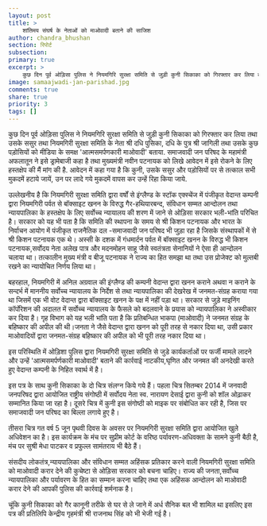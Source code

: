 ```yaml
---
layout: post
title: >
    शांतिमय संघर्ष के नेताओं को माओवादी बताने की साजिश
author: chandra_bhushan
section: रिपोर्ट
subsection:
primary: true
excerpt: >
    कुछ दिन पूर्व ओड़िसा पुलिस ने नियमगिरि सुरक्षा समिति से जुड़ी कुनी सिकाका को गिरफ्तार कर लिया तथा उसके ससुर तथा नियमगिरी सुरक्षा समिति के नेता श्री दधि पुसिका, दधि के पुत्र श्री जागिली तथा उसके कुछ पड़ोसियों को मीडिया के समक्ष 'आत्मसमर्पणकारी माओवादी' बताया...
image: samaajwadi-jan-parishad.jpg
comments: true
share: true
priority: 3
tags: []
---
```


कुछ दिन पूर्व ओड़िसा पुलिस ने नियमगिरि सुरक्षा समिति से जुड़ी कुनी सिकाका को गिरफ्तार कर लिया तथा उसके ससुर तथा नियमगिरी सुरक्षा समिति के नेता श्री दधि पुसिका, दधि के पुत्र श्री जागिली तथा उसके कुछ पड़ोसियों को मीडिया के समक्ष 'आत्मसमर्पणकारी माओवादी' बताया. समाजवादी जन परिषद के महामंत्री अफलातून ने इसे ड्रामेबाजी कहा है तथा मुख्यमंत्री नवीन पटनायक को लिखे आवेदन में इसे रोकने के लिए हस्तक्षेप की मैं मांग की है. आवेदन में कहा गया है कि कुनी, उसके ससुर और पड़ोसियों पर से तत्काल सभी मुकदमें हटाये  जायें, उन पर लादे गये मुकदमें वापस कर उन्हें रिहा किया जाये.

उल्लेखनीय है कि नियमगिरी सुरक्षा समिति द्वारा वर्षों से इंग्लैण्ड के स्टॉक एक्स्चेंज में पंजीकृत वेदान्त कम्पनी द्वारा नियमगिरी पर्वत से बॉक्साइट खनन के विरुद्ध गैर-हथियारबन्द, संविधान सम्मत आन्दोलन तथा न्यायपालिका के हस्तक्षेप के लिए सर्वोच्च न्यायालय की शरण में जाने से ओड़िसा सरकार भली-भांति परिचित है। सरकार को यह भी पता है कि समिति की स्थापना के समय से श्री किशन पटनायक और भारत के निर्वाचन आयोग में पंजीकृत राजनैतिक दल -समाजवादी जन परिषद भी जुड़ा रहा है जिसके संस्थापकों में से श्री किशन पटनायक एक थे। अस्सी के दशक में गंधमार्दन पर्वत में बॉक्साइट खनन के विरुद्ध भी किशन पटनायक,सर्वोदय नेता अलेख पात्र और मदनमोहन साहू जैसे स्वतंत्रता सेनानियों ने ऐसा ही आन्दोलन चलाया था। तत्कालीन मुख्य मंत्री व बीजू पटनायक ने राज्य का हित समझा था तथा उस प्रोजेक्ट को मुल्तबी रखने का न्यायोचित निर्णय लिया था।

बहरहाल, नियमगिरी में अनिल अग्रवाल की इंग्लैण्ड की कम्पनी वेदान्त द्वारा खनन कराने अथवा न कराने के सन्दर्भ में माननीय सर्वोच्च न्यायालय के निर्देश से तथा न्यायपालिका की देखरेख में जनमत-संग्रह कराया गया था जिसमें एक भी वोट वेदान्त द्वारा बॉक्साइट खनन के पक्ष में नहीं पड़ा था। सरकार से जुड़े माइनिंग कॉर्पोरेशन की अदालत में सर्वोच्च न्यायालय के फैसले को बदलवाने के प्रयास को न्यायपालिका ने अस्वीकार कर दिया है। गृह विभाग को यह भली भांति पता है कि प्रतिबन्धित भाकपा (माओवादी) ने जनमत संग्रह के बहिष्कार की अपील की थी।जनता ने जैसे वेदान्त द्वारा खनन को पूरी तरह से नकार दिया था, उसी प्रकार माओवादियों द्वारा जनमत-संग्रह बहिष्कार की अपील को भी पूरी तरह नकार दिया था।

इस परिस्थिति में ओ​ड़िशा पुलिस द्वारा नियमगिरी सुरक्षा समिति से जुडे कार्यकर्ताओं पर फर्जी मामले लादने और उन्हें 'आत्मसमर्पर्णकारी माओवादी' बताने की कार्रवाई नाटकीय,घृणित और जनमत की अनदेखी करते हुए वेदान्त कम्पनी के निहित स्वार्थ में है।

इस पत्र के साथ कुनी सिकाका के दो चित्र संलग्न किये गये हैं। पहला चित्र सितम्बर 2014 में जनवादी जनपरिषद द्वारा आयोजित राष्ट्रीय संगोष्ठी में सर्वोदय नेता स्व. नारायण देसाई द्वारा कुनी को शॉल ओढ़ाकर सम्मानित किया जा रहा है। दूसरे चित्र में कुनी इस संगोष्ठी को माइक पर संबोधित कर रही है, जिस पर समाजवादी जन परिषद का बिल्ला लगाये हुए है।

तीसरा चित्र गत वर्ष 5 जून पृथवी दिवस के अवसर पर नियमगिरी सुरक्षा समिति द्वारा आयोजित खुले अधिवेशन का है। इस कार्यक्रम के मंच पर सुप्रीम कोर्ट के वरिष्ठ पर्यावरण-अधिवक्ता के सामने कुनी बैठी है, मंच पर सुश्री मेधा पाटकर व प्रफुल्ल सामंतराय भी बैठे हैं।

संसदीय लोकतंत्र,न्यायपालिका और संविधान सम्मत अहिंसक प्रतिकार करने वाली नियमगिरी सुरक्षा समिति को माओवादी करार देने की कुचेष्टा से ओड़िसा सरकार को बचना चाहिए। राज्य की जनता,सर्वोच्च न्यायपालिका और पर्यावरण के हित का सम्मान करना चाहिए तथा एक अहिंसक आन्दोलन को माओवादी करार देने की आपकी पुलिस की कार्रवाई शर्मनाक है।

चूंकि कुनी सिकाका को गैर कानूनी तरीके से घर से ले जाने में अर्ध सैनिक बल भी शामिल था इसलिए इस पत्र की प्रतिलिपि केन्द्रीय गृहमंत्री श्री राजनाथ सिंह को भी भेजी गई है।